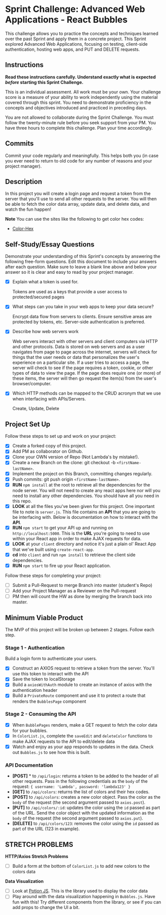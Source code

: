 # Sprint Challenge: Advanced Web Applications - React Bubbles

This challenge allows you to practice the concepts and techniques learned over the past Sprint and apply them in a concrete project. This Sprint explored Advanced Web Applications, focusing on testing, client-side authentication, hosting web apps, and PUT and DELETE requests.

## Instructions

**Read these instructions carefully. Understand exactly what is expected _before_ starting this Sprint Challenge.**

This is an individual assessment. All work must be your own. Your challenge score is a measure of your ability to work independently using the material covered through this sprint. You need to demonstrate proficiency in the concepts and objectives introduced and practiced in preceding days.

You are not allowed to collaborate during the Sprint Challenge. You must follow the twenty-minute rule before you seek support from your PM. You have three hours to complete this challenge. Plan your time accordingly.

## Commits

Commit your code regularly and meaningfully. This helps both you (in case you ever need to return to old code for any number of reasons and your project manager).

## Description

In this project you will create a login page and request a token from the server that you'll use to send all other requests to the server. You will then be able to fetch the color data array, update data, and delete data, and watch the fun happen!

**Note** You can use the sites like the following to get color hex codes:

-   [Color-Hex](https://www.color-hex.com/)

## Self-Study/Essay Questions

Demonstrate your understanding of this Sprint's concepts by answering the following free-form questions. Edit this document to include your answers after each question. Make sure to leave a blank line above and below your answer so it is clear and easy to read by your project manager.

-   [x] Explain what a token is used for.

    Tokens are used as a keys that provide a user access to protected/secured pages

-   [x] What steps can you take in your web apps to keep your data secure?

    Encrypt data flow from servers to clients. Ensure sensitive areas are protected by tokens, etc. Server-side authentication is preferred.

-   [x] Describe how web servers work

    Web servers interact with other servers and client computers via HTTP and other protocols. Data is stored on web servers and as a user navigates from page to page across the internet, servers will check for things that the user needs or data that personalizes the user's experience on a particular site. If a user tries to access a page, the server will check to see if the page requires a token, cookie, or other types of data to view the page. If the page does require one (or more) of these items, the server will then go request the item(s) from the user's browser/computer.

-   [x] Which HTTP methods can be mapped to the CRUD acronym that we use when interfacing with APIs/Servers.

    Create, Update, Delete

## Project Set Up

Follow these steps to set up and work on your project:

-   [x] Create a forked copy of this project.
-   [x] Add PM as collaborator on Github.
-   [x] Clone your OWN version of Repo (Not Lambda's by mistake!).
-   [x] Create a new Branch on the clone: git checkout -b `<firstName-lastName>`.
-   [x] Implement the project on this Branch, committing changes regularly.
-   [x] Push commits: git push origin `<firstName-lastName>`.
-   [x] **RUN** `npm install` at the root to retrieve all the dependencies for the node server. You will not need to create any react apps here nor will you need to install any other dependencies. You should have all you need in this repo.
-   [x] **LOOK** at all the files you've been given for this project. One important file to note is `server.js`. This file contains an **API** that you are going to be interfacing with. Below is documentation on how to interact with the **API**.
-   [x] **RUN** `npm start` to get your API up and running on `http://localhost:5000`. This is the **URL** you're going to need to use within your React app in order to make AJAX requests for data.
-   [x] **LOOK** at your `client` directory and notice it's just a plain ol' React App that we've built using `create-react-app`.
-   [x] **cd** into `client` and run `npm install` to retrieve the client side dependencies.
-   [x] **RUN** `npm start` to fire up your React application.

Follow these steps for completing your project:

-   [ ] Submit a Pull-Request to merge <firstName-lastName> Branch into master (student's Repo)
-   [ ] Add your Project Manager as a Reviewer on the Pull-request
-   [ ] PM then will count the HW as done by merging the branch back into master.

## Minimum Viable Product

The MVP of this project will be broken up between 2 stages. Follow each step.

### Stage 1 - Authentication

Build a login form to authenticate your users.

-   [x] Construct an AXIOS request to retrieve a token from the server. You'll use this token to interact with the API
-   [x] Save the token to localStorage
-   [x] Build a `axiosWithAuth` module to create an instance of axios with the authentication header
-   [x] Build a `PrivateRoute` component and use it to protect a route that renders the `BubblesPage` component

### Stage 2 - Consuming the API

-   [x] When `BubblePages` renders, make a GET request to fetch the color data for your bubbles.
-   [x] In `ColorList.js`, complete the `saveEdit` and `deleteColor` functions to make AJAX requests to the API to edit/delete data
-   [x] Watch and enjoy as your app responds to updates in the data. Check out `Bubbles.js` to see how this is built.

### API Documentation

-   **[POST]** \* to `/api/login`: returns a token to be added to the header of all other requests. Pass in the following credentials as the `body` of the request: `{ username: 'Lambda', password: 'lambda123' }`
-   **[GET]** to `/api/colors`: returns the list of colors and their hex codes.
-   **[POST]** to `/api/colors`: creates a new color object. Pass the color as the `body` of the request (the second argument passed to `axios.post`).
-   **[PUT]** to `/api/colors/:id`: updates the color using the `id` passed as part of the URL. Send the color object with the updated information as the `body` of the request (the second argument passed to `axios.put`).
-   **[DELETE]** to `/api/colors/123`: removes the color using the `id` passed as part of the URL (123 in example).

## STRETCH PROBLEMS

**HTTP/Axios Stretch Problems**

-   [ ] Build a form at the bottom of `ColorList.js` to add new colors to the colors data

**Data Visualization**

-   [ ] Look at [Potion JS](https://potion.js.org/). This is the library used to display the color data
-   [ ] Play around with the data visualization happening in `Bubbles.js`. Have fun with this! Try different components from the library, or see if you can add props to change the UI a bit.
